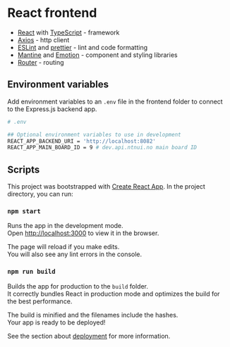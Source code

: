 # React frontend

- [React](https://reactjs.org/) with [TypeScript](https://www.typescriptlang.org/) - framework
- [Axios](https://github.com/axios/axios) - http client
- [ESLint](https://eslint.org/) and [prettier](https://prettier.io/) - lint and code formatting
- [Mantine](https://mantine.dev/) and [Emotion](https://emotion.sh/) - component and styling libraries
- [Router](https://reactrouter.com/) - routing

## Environment variables

Add environment variables to an `.env` file in the frontend folder to connect to the Express.js backend app.

```sh
# .env

## Optional environment variables to use in development
REACT_APP_BACKEND_URI = 'http://localhost:8082'
REACT_APP_MAIN_BOARD_ID = 9 # dev.api.ntnui.no main board ID
```

## Scripts

This project was bootstrapped with [Create React App](https://github.com/facebook/create-react-app). In the project directory, you can run:

### `npm start`

Runs the app in the development mode.\
Open [http://localhost:3000](http://localhost:3000) to view it in the browser.

The page will reload if you make edits.\
You will also see any lint errors in the console.

### `npm run build`

Builds the app for production to the `build` folder.\
It correctly bundles React in production mode and optimizes the build for the best performance.

The build is minified and the filenames include the hashes.\
Your app is ready to be deployed!

See the section about [deployment](https://facebook.github.io/create-react-app/docs/deployment) for more information.
